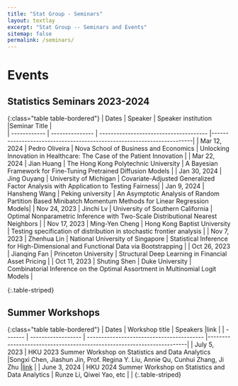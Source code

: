 ```yaml
---
title: "Stat Group - Seminars"
layout: textlay
excerpt: "Stat Group -- Seminars and Events"
sitemap: false
permalink: /seminars/
---
```


# Events

## Statistics Seminars 2023-2024


{:class="table table-bordered"}
| Dates         | Speaker         | Speaker institution                    |Seminar Title                                                      |    
| ------------  | --------------- | -------------------------------------- |-----------------------------------------------------------------------|
| Mar 12, 2024  | Pedro Oliveira  | Nova School of Business and Economics  | Unlocking Innovation in Healthcare: The Case of the Patient Innovation |
| Mar 22, 2024  | Jian Huang      | The Hong Kong Polytechnic University   | A Bayesian Framework for Fine-Tuning Pretrained Diffusion Models       |
| Jan 30, 2024  | Jing Ouyang     | University of Michigan                 | Covariate-Adjusted Generalized Factor Analysis with Application to Testing Fairness|
| Jan 9, 2024   | Hansheng Wang   | Peking university                      | An Asymptotic Analysis of Random Partition Based Minibatch Momentum Methods for Linear Regression Models|
| Nov 24, 2023  | Jinchi Lv       | University of Southern California      | Optimal Nonparametric Inference with Two-Scale Distributional Nearest Neighbors  |
| Nov 17, 2023  | Ming-Yen Cheng  | Hong Kong Baptist University           | Testing specification of distribution in stochastic frontier analysis            |
| Nov 7, 2023   | Zhenhua Lin     | National University of Singapore       | Statistical Inference for High-Dimensional and Functional Data via Bootstrapping |
| Oct 26, 2023  | Jianqing Fan    | Princeton University                   | Structural Deep Learning in Financial Asset Pricing                              |
| Oct 11, 2023  | Shuting Shen    | Duke University                        | Combinatorial Inference on the Optimal Assortment in Multinomial Logit Models    |

{:.table-striped}


## Summer Workshops

{:class="table table-bordered"}
| Dates   |  Workshop title     | Speakers                        |link                 |
| ------- | ------------------ | ----------------------------------------- |-----------------------------------------------------------------------|
| July 5, 2023  | HKU 2023 Summer Workshop on Statistics and Data Analytics  |Songxi Chen, Jiashun Jin, Prof. Regina Y. Liu, Annie Qu, Cunhui Zhang, Ji Zhu |[link](https://saasweb.hku.hk/workshop/sda2023/)   |
| June 3, 2024  | HKU 2024 Summer Workshop on Statistics and Data Analytics | Runze Li, Qiwei Yao, etc     |      |
{:.table-striped}



